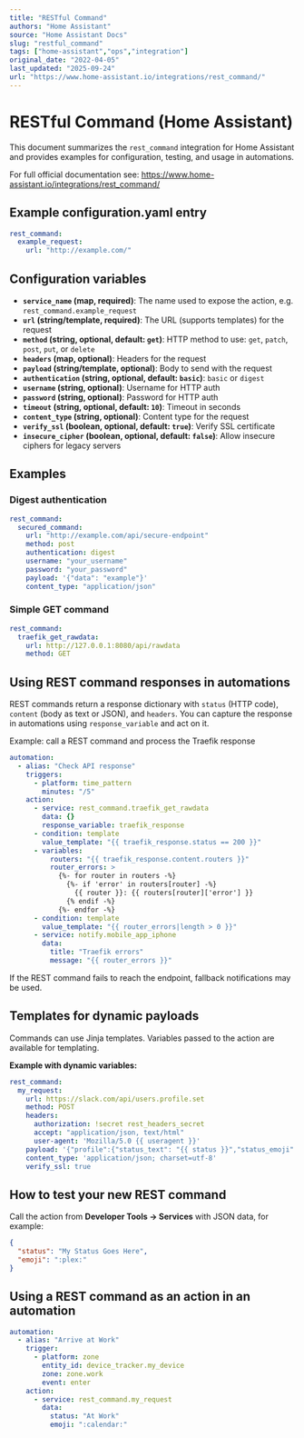 ```yaml
---
title: "RESTful Command"
authors: "Home Assistant"
source: "Home Assistant Docs"
slug: "restful_command"
tags: ["home-assistant","ops","integration"]
original_date: "2022-04-05"
last_updated: "2025-09-24"
url: "https://www.home-assistant.io/integrations/rest_command/"
---
```


# RESTful Command (Home Assistant)

This document summarizes the `rest_command` integration for Home Assistant and provides examples for configuration, testing, and usage in automations.

For full official documentation see: https://www.home-assistant.io/integrations/rest_command/

## Example configuration.yaml entry

```yaml
rest_command:
  example_request:
    url: "http://example.com/"
```

## Configuration variables

- **`service_name` (map, required)**: The name used to expose the action, e.g. `rest_command.example_request`
- **`url` (string/template, required)**: The URL (supports templates) for the request
- **`method` (string, optional, default: `get`)**: HTTP method to use: `get`, `patch`, `post`, `put`, or `delete`
- **`headers` (map, optional)**: Headers for the request
- **`payload` (string/template, optional)**: Body to send with the request
- **`authentication` (string, optional, default: `basic`)**: `basic` or `digest`
- **`username` (string, optional)**: Username for HTTP auth
- **`password` (string, optional)**: Password for HTTP auth
- **`timeout` (string, optional, default: `10`)**: Timeout in seconds
- **`content_type` (string, optional)**: Content type for the request
- **`verify_ssl` (boolean, optional, default: `true`)**: Verify SSL certificate
- **`insecure_cipher` (boolean, optional, default: `false`)**: Allow insecure ciphers for legacy servers

## Examples

### Digest authentication

```yaml
rest_command:
  secured_command:
    url: "http://example.com/api/secure-endpoint"
    method: post
    authentication: digest
    username: "your_username"
    password: "your_password"
    payload: '{"data": "example"}'
    content_type: "application/json"
```

### Simple GET command

```yaml
rest_command:
  traefik_get_rawdata:
    url: http://127.0.0.1:8080/api/rawdata
    method: GET
```

## Using REST command responses in automations

REST commands return a response dictionary with `status` (HTTP code), `content` (body as text or JSON), and `headers`. You can capture the response in automations using `response_variable` and act on it.

Example: call a REST command and process the Traefik response

```yaml
automation:
  - alias: "Check API response"
    triggers:
      - platform: time_pattern
        minutes: "/5"
    action:
      - service: rest_command.traefik_get_rawdata
        data: {}
        response_variable: traefik_response
      - condition: template
        value_template: "{{ traefik_response.status == 200 }}"
      - variables:
          routers: "{{ traefik_response.content.routers }}"
          router_errors: >
            {%- for router in routers -%}
              {%- if 'error' in routers[router] -%}
                {{ router }}: {{ routers[router]['error'] }}
              {% endif -%}
            {%- endfor -%}
      - condition: template
        value_template: "{{ router_errors|length > 0 }}"
      - service: notify.mobile_app_iphone
        data:
          title: "Traefik errors"
          message: "{{ router_errors }}"
```

If the REST command fails to reach the endpoint, fallback notifications may be used.

## Templates for dynamic payloads

Commands can use Jinja templates. Variables passed to the action are available for templating.

**Example with dynamic variables:**

```yaml
rest_command:
  my_request:
    url: https://slack.com/api/users.profile.set
    method: POST
    headers:
      authorization: !secret rest_headers_secret
      accept: "application/json, text/html"
      user-agent: 'Mozilla/5.0 {{ useragent }}'
    payload: '{"profile":{"status_text": "{{ status }}","status_emoji": "{{ emoji }}"}}'
    content_type: 'application/json; charset=utf-8'
    verify_ssl: true
```

## How to test your new REST command

Call the action from **Developer Tools → Services** with JSON data, for example:

```json
{
  "status": "My Status Goes Here",
  "emoji": ":plex:"
}
```

## Using a REST command as an action in an automation

```yaml
automation:
  - alias: "Arrive at Work"
    trigger:
      - platform: zone
        entity_id: device_tracker.my_device
        zone: zone.work
        event: enter
    action:
      - service: rest_command.my_request
        data:
          status: "At Work"
          emoji: ":calendar:"
```